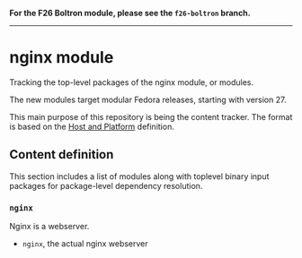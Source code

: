 **For the F26 Boltron module, please see the `f26-boltron` branch.**

---

# nginx module

Tracking the top-level packages of the nginx module, or modules.

The new modules target modular Fedora releases, starting with version 27.

This main purpose of this repository is being the content tracker. The format is based on the [Host and Platform](https://github.com/fedora-modularity/hp) definition.

## Content definition

This section includes a list of modules along with toplevel binary input packages for package-level dependency resolution.

### `nginx`

Nginx is a webserver.

* `nginx`, the actual nginx webserver

